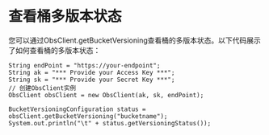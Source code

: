 # 查看桶多版本状态<a name="obs_21_1003"></a>

您可以通过ObsClient.getBucketVersioning查看桶的多版本状态。以下代码展示了如何查看桶的多版本状态：

```
String endPoint = "https://your-endpoint";
String ak = "*** Provide your Access Key ***";
String sk = "*** Provide your Secret Key ***";
// 创建ObsClient实例
ObsClient obsClient = new ObsClient(ak, sk, endPoint);

BucketVersioningConfiguration status = obsClient.getBucketVersioning("bucketname");
System.out.println("\t" + status.getVersioningStatus());
```

